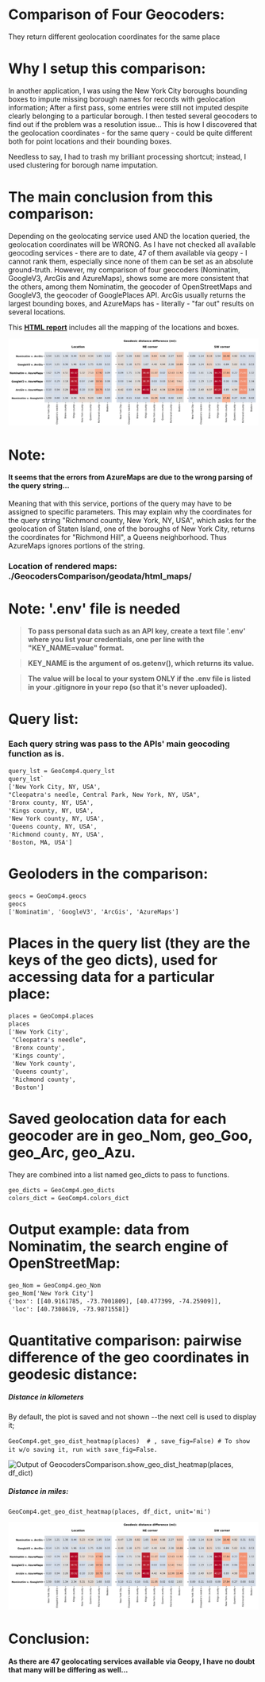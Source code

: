 # Comparison of Four Geocoders:
They return different geolocation coordinates for the same place

# Why I setup this comparison:
In another application, I was using the New York City boroughs bounding boxes to impute missing borough names for records with geolocation information; 
After a first pass, some entries were still not imputed despite clearly belonging to a particular borough. 
I then tested several geocoders to find out if the problem was a resolution issue... 
This is how I discovered that the geolocation coordinates - for the same query - could be quite different both for point locations and their bounding boxes.


Needless to say, I had to trash my brilliant processing shortcut; instead, I used clustering for borough name imputation.

# The main conclusion from this comparison:
Depending on the geolocating service used AND the location queried, the geolocation coordinates will be WRONG. 
As I have not checked all available geocoding services - there are to date, 47 of them available via geopy - I cannot rank them, especially since none of 
them can be set as an absolute ground-truth. 
However, my comparison of four geocoders (Nominatim, GoogleV3, ArcGis and AzureMaps), shows some are more consistent that the others, among them Nominatim, the geocoder of OpenStreetMaps and GoogleV3, the geocoder of GooglePlaces API.
ArcGis usually returns the largest bounding boxes, and AzureMaps has - literally - "far out" results on several locations.


This [**HTML report**]( ./GeocodersComparison/GeocodersComparisonReport.html) includes all the mapping of the locations and boxes.


![Output of GeoComp4.get_geo_dist_heatmap(places, df_dict, unit='mi')](./GeocodersComparison/images/Heatmap_sns_geodist_difference_mi.svg)

# Note: 
#### It seems that the errors from AzureMaps are due to the wrong parsing of the query string...

Meaning that with this service, portions of the query may have to be assigned to specific parameters. 
This may explain why the coordinates for the query string "Richmond county, New York, NY, USA", which asks for the geolocation of Staten Island, 
one of the boroughs of New York City, returns the coordinates for "Richmond Hill", a Queens neighborhood. Thus AzureMaps ignores portions of the string.


### Location of rendered maps:  ./GeocodersComparison/geodata/html_maps/


# Note: '.env' file is needed #
 
 > **To pass personal data such as an API key, create a text file '.env' where you list your credentials, one per line with the "KEY_NAME=value" format.**
 
 > **KEY_NAME is the argument of os.getenv(), which returns its value.**
 
 > **The value will be local to your system ONLY if the .env file is listed in your .gitignore in your repo (so that it's never uploaded).**


# Query list:
### Each query string was pass to the APIs' main geocoding function as is.

```
query_lst = GeoComp4.query_lst
query_lst`
['New York City, NY, USA',
"Cleopatra's needle, Central Park, New York, NY, USA",
'Bronx county, NY, USA',
'Kings county, NY, USA',
'New York county, NY, USA',
'Queens county, NY, USA',
'Richmond county, NY, USA',
'Boston, MA, USA']
```

# Geoloders in the comparison:
```
geocs = GeoComp4.geocs
geocs
['Nominatim', 'GoogleV3', 'ArcGis', 'AzureMaps']
```

# Places in the query list (they are the keys of the geo dicts), used for accessing data for a particular place:

```
places = GeoComp4.places
places 
['New York City',
 "Cleopatra's needle",
 'Bronx county',
 'Kings county',
 'New York county',
 'Queens county',
 'Richmond county',
 'Boston']
```

# Saved geolocation data for each geocoder are in geo_Nom, geo_Goo, geo_Arc, geo_Azu.
They are combined into a list named geo_dicts to pass to functions.

```
geo_dicts = GeoComp4.geo_dicts
colors_dict = GeoComp4.colors_dict
```

# Output example: data from Nominatim, the search engine of OpenStreetMap:

```
geo_Nom = GeoComp4.geo_Nom
geo_Nom['New York City']
{'box': [[40.9161785, -73.7001809], [40.477399, -74.25909]],
 'loc': [40.7308619, -73.9871558]}
```

# Quantitative comparison: pairwise difference of the geo coordinates in geodesic distance:

##### Distance in kilometers
By default, the plot is saved and not shown --the next cell is used to display it;

```GeoComp4.get_geo_dist_heatmap(places)  # , save_fig=False) # To show it w/o saving it, run with save_fig=False.```

![Output of GeocodersComparison.show_geo_dist_heatmap(places, df_dict)](./GeocodersComparison/images/Heatmap_sns_geodist_difference_km.svg)

##### Distance in miles:
```GeoComp4.get_geo_dist_heatmap(places, df_dict, unit='mi')```

![Same in miles](./GeocodersComparison/images/Heatmap_sns_geodist_difference_mi.svg)


# Conclusion:
#### As there are 47 geolocating services available via Geopy, I have no doubt that many will be differing as well...